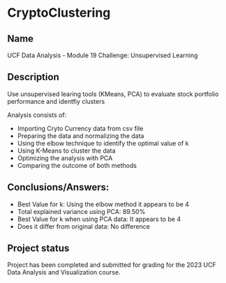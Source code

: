 # CryptoClustering

## Name
UCF Data Analysis - Module 19 Challenge: Unsupervised Learning

## Description
Use unsupervised learing tools (KMeans, PCA) to evaluate stock portfolio performance and identfiy clusters

Analysis consists of:
* Importing Cryto Currency data from csv file
* Preparing the data and normalizing the data
* Using the elbow technique to identify the optimal value of k
* Using K-Means to cluster the data
* Optimizing the analysis with PCA
* Comparing the outcome of both methods

## Conclusions/Answers:
* Best Value for k: Using the elbow method it appears to be 4
* Total explained variance using PCA: 89.50%
* Best Value for k when using PCA data: It appears to be 4
* Does it differ from original data: No difference

## Project status
Project has been completed and submitted for grading for the 2023 UCF Data Analysis and Visualization course.

